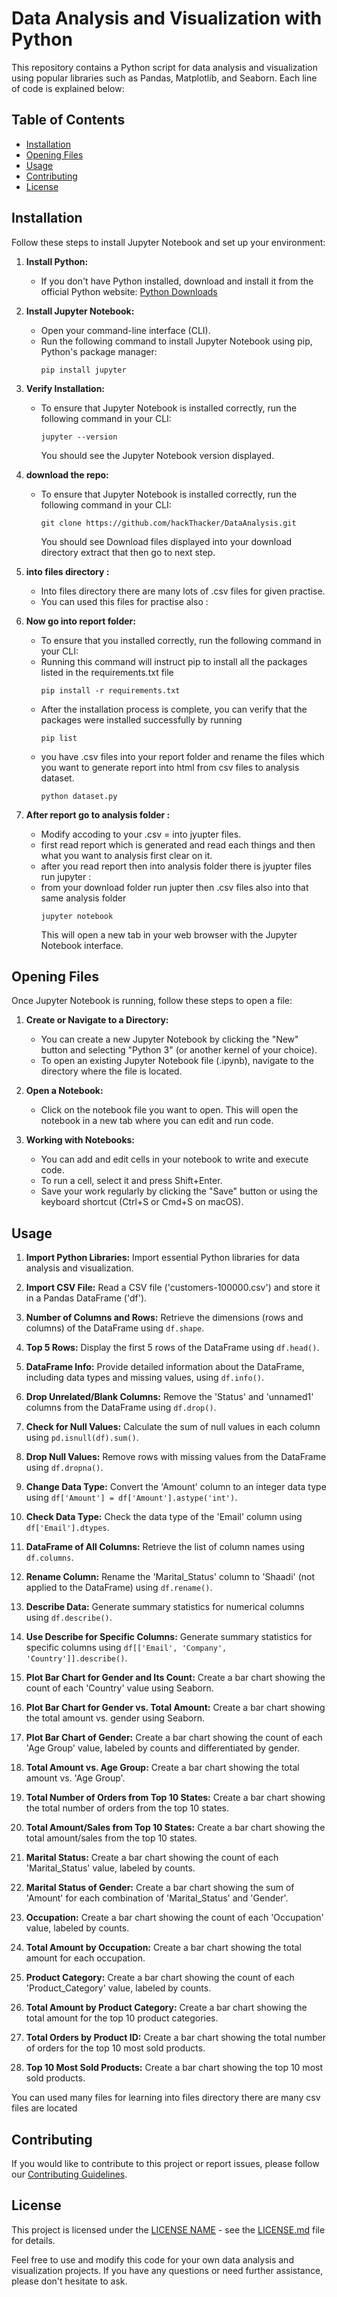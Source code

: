 # Data Analysis and Visualization with Python

This repository contains a Python script for data analysis and visualization using popular libraries such as Pandas, Matplotlib, and Seaborn. Each line of code is explained below:

## Table of Contents
- [Installation](#installation)
- [Opening Files](#opening-files)
- [Usage](#usage)
- [Contributing](#contributing)
- [License](#license)

## Installation

Follow these steps to install Jupyter Notebook and set up your environment:

1. **Install Python:**
   - If you don't have Python installed, download and install it from the official Python website: [Python Downloads](https://www.python.org/downloads/)

2. **Install Jupyter Notebook:**
   - Open your command-line interface (CLI).
   - Run the following command to install Jupyter Notebook using pip, Python's package manager:
     ```
     pip install jupyter
     ```
3. **Verify Installation:**
   - To ensure that Jupyter Notebook is installed correctly, run the following command in your CLI:
     ```
     jupyter --version
     ```
     You should see the Jupyter Notebook version displayed.
     
4. **download the repo:**
   - To ensure that Jupyter Notebook is installed correctly, run the following command in your CLI:
     ```
     git clone https://github.com/hackThacker/DataAnalysis.git
     ```
     You should see Download files displayed into your download directory extract that then go to next step.
     
5. **into files directory  :**
   - Into files directory there are many lots of .csv files for given practise.
   - You can used this files for practise also  :

6. **Now go into report folder:**
   - To ensure that you installed correctly, run the following command in your CLI:
   - Running this command will instruct pip to install all the packages listed in the requirements.txt file
     ```
     pip install -r requirements.txt
      ```
    - After the installation process is complete, you can verify that the packages were installed successfully by running
      ```
      pip list
      ```
   - you have .csv files into your report folder and rename the files  which you want to generate report into html from csv files to analysis dataset.
      ```
     python dataset.py
      ```
    
    

7. **After report go to  analysis folder :**
   - Modify accoding to your .csv = into jyupter files.
   - first read report which is generated and read each things and then what you want to analysis first clear on it.
   - after you read report then into analysis folder there is jyupter files run jupyter :
   - from your download folder run jupter then .csv files also into that same analysis folder
     ```
     jupyter notebook
     ```
     This will open a new tab in your web browser with the Jupyter Notebook interface.

## Opening Files

Once Jupyter Notebook is running, follow these steps to open a file:

1. **Create or Navigate to a Directory:**
   - You can create a new Jupyter Notebook by clicking the "New" button and selecting "Python 3" (or another kernel of your choice).
   - To open an existing Jupyter Notebook file (.ipynb), navigate to the directory where the file is located.

2. **Open a Notebook:**
   - Click on the notebook file you want to open. This will open the notebook in a new tab where you can edit and run code.

3. **Working with Notebooks:**
   - You can add and edit cells in your notebook to write and execute code.
   - To run a cell, select it and press Shift+Enter.
   - Save your work regularly by clicking the "Save" button or using the keyboard shortcut (Ctrl+S or Cmd+S on macOS).

 ## Usage

1. **Import Python Libraries:** Import essential Python libraries for data analysis and visualization.

2. **Import CSV File:** Read a CSV file ('customers-100000.csv') and store it in a Pandas DataFrame ('df').

3. **Number of Columns and Rows:** Retrieve the dimensions (rows and columns) of the DataFrame using `df.shape`.

4. **Top 5 Rows:** Display the first 5 rows of the DataFrame using `df.head()`.

5. **DataFrame Info:** Provide detailed information about the DataFrame, including data types and missing values, using `df.info()`.

6. **Drop Unrelated/Blank Columns:** Remove the 'Status' and 'unnamed1' columns from the DataFrame using `df.drop()`.

7. **Check for Null Values:** Calculate the sum of null values in each column using `pd.isnull(df).sum()`.

8. **Drop Null Values:** Remove rows with missing values from the DataFrame using `df.dropna()`.

9. **Change Data Type:** Convert the 'Amount' column to an integer data type using `df['Amount'] = df['Amount'].astype('int')`.

10. **Check Data Type:** Check the data type of the 'Email' column using `df['Email'].dtypes`.

11. **DataFrame of All Columns:** Retrieve the list of column names using `df.columns`.

12. **Rename Column:** Rename the 'Marital_Status' column to 'Shaadi' (not applied to the DataFrame) using `df.rename()`.

13. **Describe Data:** Generate summary statistics for numerical columns using `df.describe()`.

14. **Use Describe for Specific Columns:** Generate summary statistics for specific columns using `df[['Email', 'Company', 'Country']].describe()`.

15. **Plot Bar Chart for Gender and Its Count:** Create a bar chart showing the count of each 'Country' value using Seaborn.

16. **Plot Bar Chart for Gender vs. Total Amount:** Create a bar chart showing the total amount vs. gender using Seaborn.

17. **Plot Bar Chart of Gender:** Create a bar chart showing the count of each 'Age Group' value, labeled by counts and differentiated by gender.

18. **Total Amount vs. Age Group:** Create a bar chart showing the total amount vs. 'Age Group'.

19. **Total Number of Orders from Top 10 States:** Create a bar chart showing the total number of orders from the top 10 states.

20. **Total Amount/Sales from Top 10 States:** Create a bar chart showing the total amount/sales from the top 10 states.

21. **Marital Status:** Create a bar chart showing the count of each 'Marital_Status' value, labeled by counts.

22. **Marital Status of Gender:** Create a bar chart showing the sum of 'Amount' for each combination of 'Marital_Status' and 'Gender'.

23. **Occupation:** Create a bar chart showing the count of each 'Occupation' value, labeled by counts.

24. **Total Amount by Occupation:** Create a bar chart showing the total amount for each occupation.

25. **Product Category:** Create a bar chart showing the count of each 'Product_Category' value, labeled by counts.

26. **Total Amount by Product Category:** Create a bar chart showing the total amount for the top 10 product categories.

27. **Total Orders by Product ID:** Create a bar chart showing the total number of orders for the top 10 most sold products.

28. **Top 10 Most Sold Products:** Create a bar chart showing the top 10 most sold products.

  You can used many files for learning into files directory there are many csv files are located
  

## Contributing

If you would like to contribute to this project or report issues, please follow our [Contributing Guidelines](CONTRIBUTING.md).

## License

This project is licensed under the [LICENSE NAME](LICENSE.md) - see the [LICENSE.md](LICENSE.md) file for details.

Feel free to use and modify this code for your own data analysis and visualization projects. If you have any questions or need further assistance, please don't hesitate to ask.
